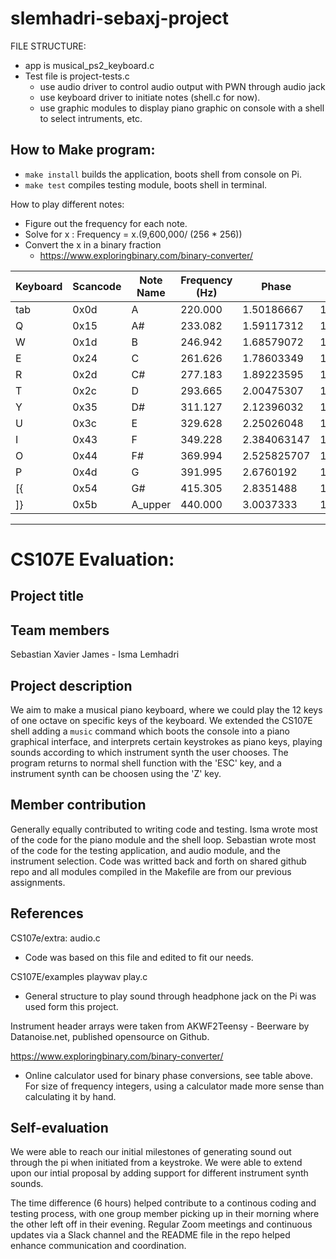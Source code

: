 # slemhadri-sebaxj-project

FILE STRUCTURE: 
- app is musical_ps2_keyboard.c
- Test file is project-tests.c
  - use audio driver to control audio output with PWN through audio jack
  - use keyboard driver to initiate notes (shell.c for now). 
  - use graphic modules to display piano graphic on console with a shell to select        intruments, etc. 
  
## How to Make program:
- `make install` builds the application, boots shell from console on Pi.
- `make test` compiles testing module, boots shell in terminal.

How to play different notes: 
- Figure out the frequency for each note. 
- Solve for x : Frequency = x.(9,600,000/ (256 * 256))
- Convert the x in a binary fraction
  - https://www.exploringbinary.com/binary-converter/

| Keyboard | Scancode | Note Name | Frequency (Hz) | Phase       | Phase as Binary Fraction    |
|----------|----------|-----------|----------------|-------------|-----------------------------|
| tab      | 0x0d     | A         | 220.000        | 1.50186667  | 1.100000000111101001010101  | 
| Q        | 0x15     | A#        | 233.082        | 1.59117312  | 1.100101110101011100011111  | 
| W        | 0x1d     | B         | 246.942        | 1.68579072  | 1.101011111000111111111011  | 
| E        | 0x24     | C         | 261.626        | 1.78603349  | 1.110010010011100101111101  | 
| R        | 0x2d     | C#        | 277.183        | 1.89223595  | 1.111001000110100110010011  | 
| T        | 0x2c     | D         | 293.665        | 2.00475307  | 10.000000010011011101111111 | 
| Y        | 0x35     | D#        | 311.127        | 2.12396032  | 10.000111111011101111011101 | 
| U        | 0x3c     | E         | 329.628        | 2.25026048  | 10.010000000001000100010010 | 
| I        | 0x43     | F         | 349.228        | 2.384063147 | 10.011000100101000111110110 | 
| O        | 0x44     | F#        | 369.994        | 2.525825707 | 10.100001101001110010000011 |
| P        | 0x4d     | G         | 391.995        | 2.6760192   | 10.101011010000111110011000 |
| [{       | 0x54     | G#        | 415.305        | 2.8351488   | 10.110101011100110001001111 |
| ]}       | 0x5b     | A_upper   | 440.000        | 3.0037333   | 11.000000001111010010101010 | 

*********************************

# CS107E Evaluation:

## Project title

## Team members
Sebastian Xavier James - Isma Lemhadri 

## Project description
We aim to make a musical piano keyboard, where we could play the 12 keys of one octave on specific keys of the keyboard. We extended the CS107E shell adding a `music` command which boots the console into a piano graphical interface, and interprets certain keystrokes as piano keys, playing sounds according to which instrument synth the user chooses. The program returns to normal shell function with the 'ESC' key, and a instrument synth can be choosen using the 'Z' key.

## Member contribution
Generally equally contributed to writing code and testing. Isma wrote most of the code for the piano module and the shell loop. Sebastian wrote most of the code for the testing application, and audio module, and the instrument selection. Code was writted back and forth on shared github repo and all modules compiled in the Makefile are from our previous assignments.

## References

CS107e/extra: audio.c
- Code was based on this file and edited to fit our needs.

CS107E/examples playwav play.c
- General structure to play sound through headphone jack on the Pi was used form this project.

Instrument header arrays were taken from AKWF2Teensy - Beerware by Datanoise.net, published opensource on Github.

https://www.exploringbinary.com/binary-converter/
- Online calculator used for binary phase conversions, see table above. For size of frequency integers, using a calculator made more sense than calculating it by hand.

## Self-evaluation
  We were able to reach our initial milestones of generating sound out through the pi when initiated from a keystroke. We were able to extend upon our intial proposal by adding support for different instrument synth sounds.

  The time difference (6 hours) helped contribute to a continous coding and testing process, with one group member picking up in their morning where the other left off in their evening. Regular Zoom meetings and continuous updates via a Slack channel and the README file in the repo helped enhance communication and coordination.

